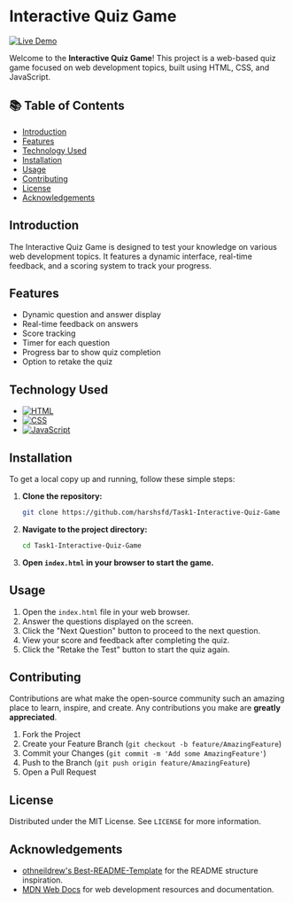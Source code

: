 # Interactive Quiz Game

[![Live Demo](https://img.shields.io/badge/Live_Demo-Click_Here-brightgreen)](https://harshsfd.github.io/Task1-Interactive-Quiz-Game/)

Welcome to the **Interactive Quiz Game**! This project is a web-based quiz game focused on web development topics, built using HTML, CSS, and JavaScript.

## 📚 Table of Contents

- [Introduction](#introduction)
- [Features](#features)
- [Technology Used](#technology-used)
- [Installation](#installation)
- [Usage](#usage)
- [Contributing](#contributing)
- [License](#license)
- [Acknowledgements](#acknowledgements)

## Introduction

The Interactive Quiz Game is designed to test your knowledge on various web development topics. It features a dynamic interface, real-time feedback, and a scoring system to track your progress.

## Features

- Dynamic question and answer display
- Real-time feedback on answers
- Score tracking
- Timer for each question
- Progress bar to show quiz completion
- Option to retake the quiz
  
## Technology Used

* [![HTML](https://img.shields.io/badge/HTML-5-orange)](https://developer.mozilla.org/en-US/docs/Web/HTML)
* [![CSS](https://img.shields.io/badge/CSS-3-blue)](https://developer.mozilla.org/en-US/docs/web/CSS)
* [![JavaScript](https://img.shields.io/badge/JavaScript-ES6-yellow)](https://developer.mozilla.org/en-US/docs/Web/JavaScript)
  
## Installation

To get a local copy up and running, follow these simple steps:

1. **Clone the repository:**
    ```bash
    git clone https://github.com/harshsfd/Task1-Interactive-Quiz-Game
    ```

2. **Navigate to the project directory:**
    ```bash
    cd Task1-Interactive-Quiz-Game
    ```

3. **Open `index.html` in your browser to start the game.**

## Usage

1. Open the `index.html` file in your web browser.
2. Answer the questions displayed on the screen.
3. Click the "Next Question" button to proceed to the next question.
4. View your score and feedback after completing the quiz.
5. Click the "Retake the Test" button to start the quiz again.

## Contributing

Contributions are what make the open-source community such an amazing place to learn, inspire, and create. Any contributions you make are **greatly appreciated**.

1. Fork the Project
2. Create your Feature Branch (`git checkout -b feature/AmazingFeature`)
3. Commit your Changes (`git commit -m 'Add some AmazingFeature'`)
4. Push to the Branch (`git push origin feature/AmazingFeature`)
5. Open a Pull Request

## License

Distributed under the MIT License. See `LICENSE` for more information.

## Acknowledgements

- [othneildrew's Best-README-Template](https://github.com/othneildrew/Best-README-Template) for the README structure inspiration.
- [MDN Web Docs](https://developer.mozilla.org/) for web development resources and documentation.

